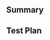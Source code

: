 ## Summary

<!-- Explain the **motivation** for making this change. What existing problem does the pull request solve?-->

<!-- Link any relevant issues if necessary. -->

## Test Plan

<!-- What demonstrates that your implementation is correct? -->
